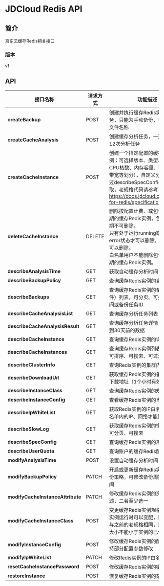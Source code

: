 # JDCloud Redis API


## 简介
京东云缓存Redis相关接口


### 版本
v1


## API
|接口名称|请求方式|功能描述|
|---|---|---|
|**createBackup**|POST|创建并执行缓存Redis实例的备份任务，只能为手动备份，可设置备份文件名称|
|**createCacheAnalysis**|POST|创建缓存分析任务，一天最多创建12次分析任务|
|**createCacheInstance**|POST|创建一个指定配置的缓存Redis实例：可选择版本、类型、规格（按CPU核数、内存容量、磁盘容量、带宽等划分），自定义分片规格可通过describeSpecConfig接口获取，老规格代码请参考，https://docs.jdcloud.com/cn/jcs-for-redis/specifications<br>|
|**deleteCacheInstance**|DELETE|删除按配置计费、或包年包月已到期的缓存Redis实例，包年包月未到期不可删除。<br>只有处于运行running或者错误error状态才可以删除，其余状态不可以删除。<br>白名单用户不能删除包年包月已到期的缓存Redis实例。<br>|
|**describeAnalysisTime**|GET|获取自动缓存分析时间|
|**describeBackupPolicy**|GET|查询缓存Redis实例的自动备份策略|
|**describeBackups**|GET|查询缓存Redis实例的备份任务（文件）列表，可分页、可指定起止时间或备份任务ID|
|**describeCacheAnalysisList**|GET|查询缓存分析任务列表|
|**describeCacheAnalysisResult**|GET|查询缓存分析任务详情，最多查询到30天前的数据|
|**describeCacheInstance**|GET|查询缓存Redis实例的详细信息|
|**describeCacheInstances**|GET|查询缓存Redis实例列表，可分页、可排序、可搜索、可过滤|
|**describeClusterInfo**|GET|查询Redis实例的集群内部信息|
|**describeDownloadUrl**|GET|获取缓存Redis实例的备份文件临时下载地址（1个小时有效期）|
|**describeInstanceClass**|GET|查询缓存Redis实例的规格列表|
|**describeInstanceConfig**|GET|查看缓存Redis实例的当前配置参数|
|**describeIpWhiteList**|GET|获取Redis实例的IP白名单（只有白名单内的IP、网络才能访问该实例）|
|**describeSlowLog**|GET|获取缓存Redis实例的慢查询日志，可分页、可搜索|
|**describeSpecConfig**|GET|查询缓存Redis实例的规格配置信息|
|**describeUserQuota**|GET|查询账户的缓存Redis配额信息|
|**modifyAnalysisTime**|POST|设置自动缓存分析时间|
|**modifyBackupPolicy**|PATCH|开启或更新缓存Redis实例的自动备份策略，可修改备份周期和备份时间|
|**modifyCacheInstanceAttribute**|PATCH|修改缓存Redis实例的资源名称或描述，二者至少选一|
|**modifyCacheInstanceClass**|POST|变更缓存Redis实例规格（变配），实例运行时可以变配，新规格不能与之前的老规格相同，新规格内存大小不能小于实例的已使用内存<br>|
|**modifyInstanceConfig**|POST|修改缓存Redis实例的配置参数，支持部分配置参数修改|
|**modifyIpWhiteList**|PATCH|修改Redis实例的IP白名单|
|**resetCacheInstancePassword**|POST|修改缓存Redis实例的密码，可为空|
|**restoreInstance**|POST|恢复缓存Redis实例的某次备份|

